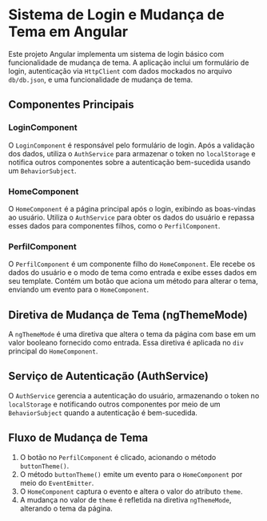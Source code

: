 # Sistema de Login e Mudança de Tema em Angular

Este projeto Angular implementa um sistema de login básico com funcionalidade de mudança de tema. A aplicação inclui um formulário de login, autenticação via `HttpClient` com dados mockados no arquivo `db/db.json`, e uma funcionalidade de mudança de tema.

## Componentes Principais

### LoginComponent

O `LoginComponent` é responsável pelo formulário de login. Após a validação dos dados, utiliza o `AuthService` para armazenar o token no `localStorage` e notifica outros componentes sobre a autenticação bem-sucedida usando um `BehaviorSubject`.

### HomeComponent

O `HomeComponent` é a página principal após o login, exibindo as boas-vindas ao usuário. Utiliza o `AuthService` para obter os dados do usuário e repassa esses dados para componentes filhos, como o `PerfilComponent`.

### PerfilComponent

O `PerfilComponent` é um componente filho do `HomeComponent`. Ele recebe os dados do usuário e o modo de tema como entrada e exibe esses dados em seu template. Contém um botão que aciona um método para alterar o tema, enviando um evento para o `HomeComponent`.

## Diretiva de Mudança de Tema (ngThemeMode)

A `ngThemeMode` é uma diretiva que altera o tema da página com base em um valor booleano fornecido como entrada. Essa diretiva é aplicada no `div` principal do `HomeComponent`.

## Serviço de Autenticação (AuthService)

O `AuthService` gerencia a autenticação do usuário, armazenando o token no `localStorage` e notificando outros componentes por meio de um `BehaviorSubject` quando a autenticação é bem-sucedida.

## Fluxo de Mudança de Tema

1. O botão no `PerfilComponent` é clicado, acionando o método `buttonTheme()`.
2. O método `buttonTheme()` emite um evento para o `HomeComponent` por meio do `EventEmitter`.
3. O `HomeComponent` captura o evento e altera o valor do atributo `theme`.
4. A mudança no valor de `theme` é refletida na diretiva `ngThemeMode`, alterando o tema da página.
